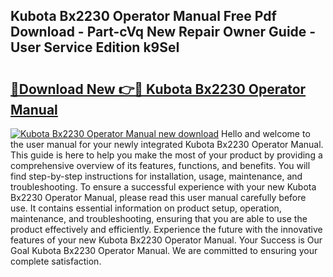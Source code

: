 ## Kubota Bx2230 Operator Manual Free Pdf Download - Part-cVq New Repair Owner Guide - User Service Edition k9SeI

# <h2><a href="http://bc31064.oget.top/?id=Kubota+Bx2230+Operator+Manual">🔗Download New 👉🔴 Kubota Bx2230 Operator Manual</a></h2>

[![Kubota Bx2230 Operator Manual new download](https://i.imgur.com/5g1atiW.png)](http://bc31064.oget.top/?id=Kubota+Bx2230+Operator+Manual)
Hello and welcome to the user manual for your newly integrated Kubota Bx2230 Operator Manual. This guide is here to help you make the most of your product by providing a comprehensive overview of its features, functions, and benefits. You will find step-by-step instructions for installation, usage, maintenance, and troubleshooting. To ensure a successful experience with your new Kubota Bx2230 Operator Manual, please read this user manual carefully before use. It contains essential information on product setup, operation, maintenance, and troubleshooting, ensuring that you are able to use the product effectively and efficiently. Experience the future with the innovative features of your new Kubota Bx2230 Operator Manual. Your Success is Our Goal Kubota Bx2230 Operator Manual. We are committed to ensuring your complete satisfaction.

